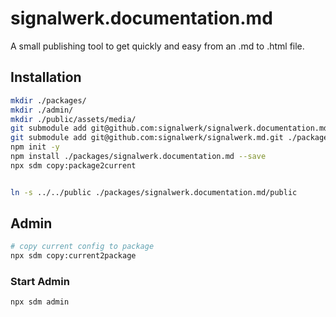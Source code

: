 # signalwerk.documentation.md

A small publishing tool to get quickly and easy from an .md to .html file.

## Installation

```bash
mkdir ./packages/
mkdir ./admin/
mkdir ./public/assets/media/
git submodule add git@github.com:signalwerk/signalwerk.documentation.md.git ./packages/signalwerk.documentation.md
git submodule add git@github.com:signalwerk/signalwerk.md.git ./packages/signalwerk.md
npm init -y
npm install ./packages/signalwerk.documentation.md --save
npx sdm copy:package2current


ln -s ../../public ./packages/signalwerk.documentation.md/public

```


## Admin

```bash
# copy current config to package
npx sdm copy:current2package
```

### Start Admin

```bash
npx sdm admin
```
